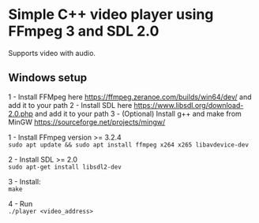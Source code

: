 # Simple C++ video player using FFmpeg 3 and SDL 2.0 

Supports video with audio.
## Windows setup
1 - Install FFMpeg here https://ffmpeg.zeranoe.com/builds/win64/dev/ and add it to your path
2 - Install SDL here https://www.libsdl.org/download-2.0.php and add it to your path
3 - (Optional) Install g++ and make from MinGW https://sourceforge.net/projects/mingw/

1 - Install FFmpeg version >= 3.2.4
        <br />
        ```
        sudo apt update && sudo apt install ffmpeg x264 x265 libavdevice-dev
        ```

2 - Install SDL >= 2.0<br />
        ```
        sudo apt-get install libsdl2-dev
        ```

3 - Install:<br />
        ```
        make
        ```

4 - Run<br />
    ```
    ./player <video_address>
    ```